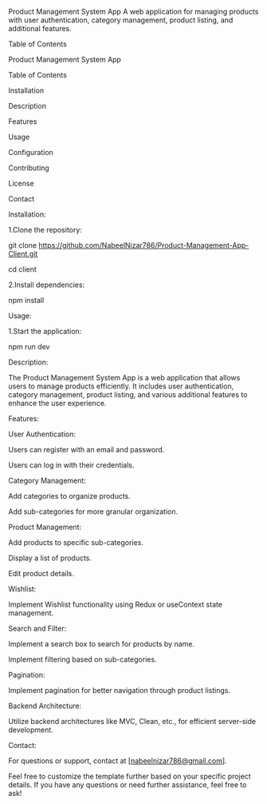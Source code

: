 Product Management System App
A web application for managing products with user authentication, category management, product listing, and additional features.

Table of Contents

Product Management System App

Table of Contents

Installation

Description

Features

Usage

Configuration

Contributing

License

Contact

Installation:

1.Clone the repository:

git clone https://github.com/NabeelNizar786/Product-Management-App-Client.git

cd client

2.Install dependencies:

npm install


Usage:

1.Start the application:

npm run dev

Description:

The Product Management System App is a web application that allows users to manage products efficiently. It includes user authentication, category management, product listing, and various additional features to enhance the user experience.

Features:

User Authentication:

Users can register with an email and password.

Users can log in with their credentials.

Category Management:

Add categories to organize products.

Add sub-categories for more granular organization.

Product Management:

Add products to specific sub-categories.

Display a list of products.

Edit product details.

Wishlist:

Implement Wishlist functionality using Redux or useContext state management.

Search and Filter:

Implement a search box to search for products by name.

Implement filtering based on sub-categories.

Pagination:

Implement pagination for better navigation through product listings.

Backend Architecture:

Utilize backend architectures like MVC, Clean, etc., for efficient server-side development.

Contact:

For questions or support, contact at [nabeelnizar786@gmail.com].

Feel free to customize the template further based on your specific project details. If you have any questions or need further assistance, feel free to ask!

